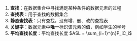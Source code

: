 1. **查找**：在数据集合中寻找满足某种条件的数据元素的过程
2. **查找表**：用于查找的数据集合
3. **静态查找表**：只有查找，没有增、删、改的查找表
4. **关键字**：数据元素中**唯一**标识该元素的值，例如学生的学号
5. **平均查找长度**：平均查找长度 $ASL = \sum_{i=1}^{n}P_iC_i$

